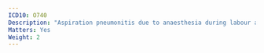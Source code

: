 ```yaml
---
ICD10: O740
Description: "Aspiration pneumonitis due to anaesthesia during labour and delivery"
Matters: Yes
Weight: 2
---
```

